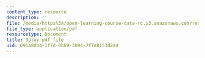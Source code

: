```yaml
---
content_type: resource
description: ''
file: /media/https%3A/open-learning-course-data-rc.s3.amazonaws.com/res-15-003-shaping-the-future-of-work-15-662x-spring-2016/691a8d441f7d0b693b947f7e8153d2e4_Tpaw_dE9LyY.pdf
file_type: application/pdf
resourcetype: Document
title: 3play pdf file
uid: 691a8d44-1f7d-0b69-3b94-7f7e8153d2e4
---
```

